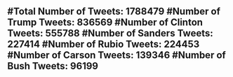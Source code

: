 #Total Number of Tweets: 1788479 
#Number of Trump Tweets: 836569
#Number of Clinton Tweets: 555788
#Number of Sanders Tweets: 227414
#Number of Rubio Tweets: 224453
#Number of Carson Tweets: 139346
#Number of Bush Tweets: 96199
---
